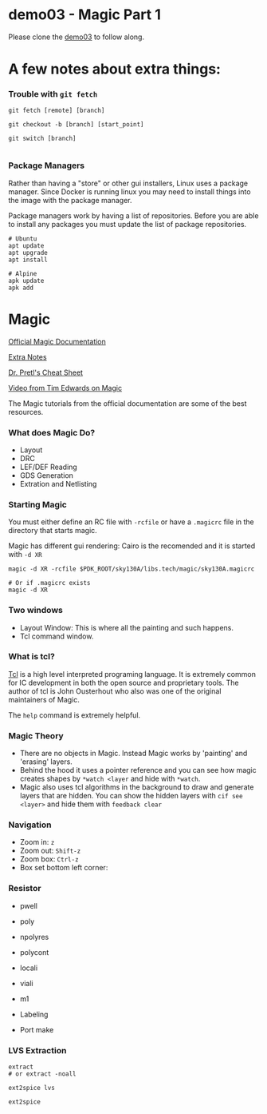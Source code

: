# demo03 - Magic Part 1
Please clone the [demo03](https://github.com/UAH-IC-Design-Team/demo03) to follow along.

# A few notes about extra things:

### Trouble with `git fetch`
```
git fetch [remote] [branch]

git checkout -b [branch] [start_point] 

git switch [branch]


```

### Package Managers
Rather than having a "store" or other gui installers, Linux uses a package manager. Since Docker is running linux you may need to install things into the image with the package manager.

Package managers work by having a list of repositories. Before you are able to install any packages you must update the list of package repositories.

```
# Ubuntu
apt update 
apt upgrade
apt install

# Alpine
apk update
apk add

```

# Magic
[Official Magic Documentation](http://opencircuitdesign.com/magic/index.html)

[Extra Notes](https://github.com/UAH-IC-Design-Team/documentation/wiki/Magic-and-Netgen)

[Dr. Pretl's Cheat Sheet](https://github.com/iic-jku/iic-osic/blob/main/magic-cheatsheet/magic_cheatsheet.pdf)

[Video from Tim Edwards on Magic](https://us06web.zoom.us/rec/play/EFHC4L8Xi1lmg6nev1HHwrlEfF-yKZA0PvR9i9eObBRprVjZHw3-ylQ2-97cNWjQbKdkZXgLQBjKzE1h.Wa-s9bzRRZwRaVrz?startTime=1658500417000&_x_zm_rtaid=-kxcJqW7SoyxOjWqxfwREg.1658935344346.c723fee525ef47c93a4a9ba2497bcbdc&_x_zm_rhtaid=669)

The Magic tutorials from the official documentation are some of the best resources.

### What does Magic Do?
- Layout
- DRC
- LEF/DEF Reading
- GDS Generation
- Extration and Netlisting

### Starting Magic
You must either define an RC file with `-rcfile` or have a `.magicrc` file in the directory that starts magic.

Magic has different gui rendering: Cairo is the recomended and it is started with `-d XR`

```
magic -d XR -rcfile $PDK_ROOT/sky130A/libs.tech/magic/sky130A.magicrc

# Or if .magicrc exists
magic -d XR
```

### Two windows
- Layout Window: This is where all the painting and such happens.
- Tcl command window.

### What is tcl?
[Tcl](https://en.wikipedia.org/wiki/Tcl) is a high level interpreted programing language. It is extremely common for IC development in both the open source and proprietary tools. The author of tcl is John Ousterhout who also was one of the original maintainers of Magic.

The `help` command is extremely helpful. 

### Magic Theory
- There are no objects in Magic. Instead Magic works by 'painting' and 'erasing' layers. 
- Behind the hood it uses a pointer reference and you can see how magic creates shapes by `*watch <layer` and hide with `*watch`.
- Magic also uses tcl algorithms in the background to draw and generate layers that are hidden. You can show the hidden layers with `cif see <layer>` and hide them with `feedback clear`

### Navigation
- Zoom in: `z`
- Zoom out: `Shift-z`
- Zoom box: `Ctrl-z`
- Box set bottom left corner:

### Resistor
- pwell
- poly
- npolyres
- polycont
- locali
- viali
- m1

- Labeling
- Port make

### LVS Extraction
```
extract 
# or extract -noall

ext2spice lvs

ext2spice
```
